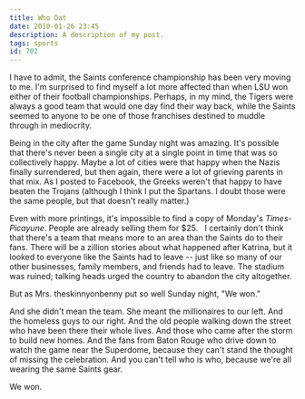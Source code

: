 ```yaml
---
title: Who Dat
date: 2010-01-26 23:45
description: A description of my post.
tags: sports
id: 702
---
```

I have to admit, the Saints conference championship has been very moving to me.  I'm surprised to find myself a lot more affected than when LSU won either of their football championships.  Perhaps, in my mind, the Tigers were always a good team that would one day find their way back, while the Saints seemed to anyone to be one of those franchises destined to muddle through in mediocrity.

Being in the city after the game Sunday night was amazing.  It's possible that there's never been a single city at a single point in time that was so collectively happy. Maybe a lot of cities were that happy when the Nazis finally surrendered, but then again, there were a lot of grieving parents in that mix.  As I posted to Facebook, the Greeks weren't that happy to have beaten the Trojans (although I think I put the Spartans.  I doubt those were the same people, but that doesn't really matter.)

Even with more printings, it's impossible to find a copy of Monday's <i>Times-Picayune</i>.  People are already selling them for $25.
<span class="spanEndPreview">&nbsp;</span>
I certainly don't think that there's a team that means more to an area than the Saints do to their fans.  There will be a zillion stories about what happened after Katrina, but it looked to everyone like the Saints had to leave -- just like so many of our other businesses, family members, and friends had to leave.  The stadium was ruined; talking heads urged the country to abandon the city altogether.  

But as Mrs. theskinnyonbenny put so well Sunday night, "We won."  

And she didn't mean the team.  She meant the millionaires to our left.  And the homeless guys to our right.  And the old people walking down the street who have been there their whole lives.  And those who came after the storm to build new homes.  And the fans from Baton Rouge who drive down to watch the game near the Superdome, because they can't stand the thought of missing the celebration.  And you can't tell who is who, because we're all wearing the same Saints gear.

We won.